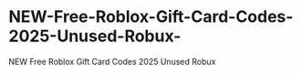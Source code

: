 # NEW-Free-Roblox-Gift-Card-Codes-2025-Unused-Robux-
NEW Free Roblox Gift Card Codes 2025 Unused Robux 
